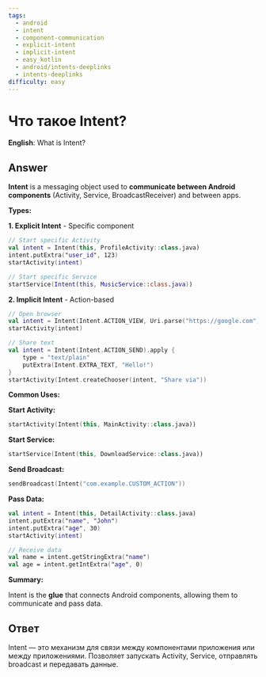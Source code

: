 ```yaml
---
tags:
  - android
  - intent
  - component-communication
  - explicit-intent
  - implicit-intent
  - easy_kotlin
  - android/intents-deeplinks
  - intents-deeplinks
difficulty: easy
---
```


# Что такое Intent?

**English**: What is Intent?

## Answer

**Intent** is a messaging object used to **communicate between Android components** (Activity, Service, BroadcastReceiver) and between apps.

**Types:**

**1. Explicit Intent** - Specific component

```kotlin
// Start specific Activity
val intent = Intent(this, ProfileActivity::class.java)
intent.putExtra("user_id", 123)
startActivity(intent)

// Start specific Service
startService(Intent(this, MusicService::class.java))
```

**2. Implicit Intent** - Action-based

```kotlin
// Open browser
val intent = Intent(Intent.ACTION_VIEW, Uri.parse("https://google.com"))
startActivity(intent)

// Share text
val intent = Intent(Intent.ACTION_SEND).apply {
    type = "text/plain"
    putExtra(Intent.EXTRA_TEXT, "Hello!")
}
startActivity(Intent.createChooser(intent, "Share via"))
```

**Common Uses:**

**Start Activity:**
```kotlin
startActivity(Intent(this, MainActivity::class.java))
```

**Start Service:**
```kotlin
startService(Intent(this, DownloadService::class.java))
```

**Send Broadcast:**
```kotlin
sendBroadcast(Intent("com.example.CUSTOM_ACTION"))
```

**Pass Data:**
```kotlin
val intent = Intent(this, DetailActivity::class.java)
intent.putExtra("name", "John")
intent.putExtra("age", 30)
startActivity(intent)

// Receive data
val name = intent.getStringExtra("name")
val age = intent.getIntExtra("age", 0)
```

**Summary:**

Intent is the **glue** that connects Android components, allowing them to communicate and pass data.

## Ответ

Intent — это механизм для связи между компонентами приложения или между приложениями. Позволяет запускать Activity, Service, отправлять broadcast и передавать данные.

